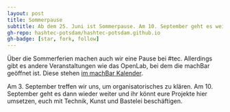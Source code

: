 ```yaml
---
layout: post
title: Sommerpause
subtitle: Ab dem 25. Juni ist Sommerpause. Am 10. September geht es weiter.
gh-repo: hashtec-potsdam/hashtec-potsdam.github.io
gh-badge: [star, fork, follow]
---
```


Über die Sommerferien  machen auch wir eine Pause bei #tec.
Allerdings gibt es andere Veranstaltungen wie das OpenLab, bei dem
die machBar geöffnet ist.
Diese stehen [im machBar Kalender](https://machbar-potsdam.de/?page_id=1250).

Am 3. September treffen wir uns, um organisatorisches zu klären.
Am 10. September geht es dann wieder weiter und ihr könnt eure Projekte hier umsetzen,
euch mit Technik, Kunst und Bastelei beschäftigen.
